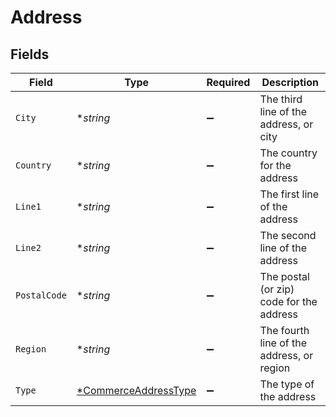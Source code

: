 # Address


## Fields

| Field                                                              | Type                                                               | Required                                                           | Description                                                        |
| ------------------------------------------------------------------ | ------------------------------------------------------------------ | ------------------------------------------------------------------ | ------------------------------------------------------------------ |
| `City`                                                             | **string*                                                          | :heavy_minus_sign:                                                 | The third line of the address, or city                             |
| `Country`                                                          | **string*                                                          | :heavy_minus_sign:                                                 | The country for the address                                        |
| `Line1`                                                            | **string*                                                          | :heavy_minus_sign:                                                 | The first line of the address                                      |
| `Line2`                                                            | **string*                                                          | :heavy_minus_sign:                                                 | The second line of the address                                     |
| `PostalCode`                                                       | **string*                                                          | :heavy_minus_sign:                                                 | The postal (or zip) code for the address                           |
| `Region`                                                           | **string*                                                          | :heavy_minus_sign:                                                 | The fourth line of the address, or region                          |
| `Type`                                                             | [*CommerceAddressType](../../models/shared/commerceaddresstype.md) | :heavy_minus_sign:                                                 | The type of the address                                            |